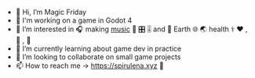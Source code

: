 - 👋 Hi, I’m Magic Friday
- :robot: I'm working on a game in Godot 4
- 👀 I’m interested in :headphones: making [music](https://2fd5.bandcamp.com) :musical_keyboard: :control_knobs: :level_slider: and :rocket: Earth :globe_with_meridians: :earth_asia: health :medical_symbol: :hearts: , :dna: , :mushroom:
- 🌱 I’m currently learning about game dev in practice
- 💞️ I’m looking to collaborate on small game projects
- 📫 How to reach me -> https://spirulena.xyz :pretzel:

<!---
2fd5/2fd5 is a ✨ special ✨ repository because its `README.md` (this file) appears on your GitHub profile.
You can click the Preview link to take a look at your changes.
--->
